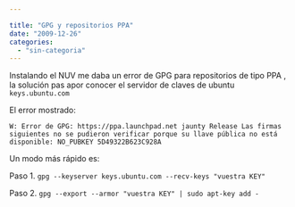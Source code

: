 ```yaml
---

title: "GPG y repositorios PPA"
date: "2009-12-26"
categories: 
  - "sin-categoria"
---
```


Instalando el NUV me daba un error de GPG para repositorios de tipo PPA , la solución pas apor conocer el servidor de claves de ubuntu `keys.ubuntu.com`

El error mostrado:

`W: Error de GPG: https://ppa.launchpad.net jaunty Release Las firmas siguientes no se pudieron verificar porque su llave pública no está disponible: NO_PUBKEY 5D49322B623C928A`

Un modo más rápido es:

Paso 1. `gpg --keyserver keys.ubuntu.com --recv-keys "vuestra KEY"`

Paso 2. `gpg --export --armor "vuestra KEY" | sudo apt-key add -`
